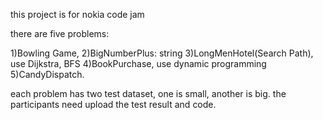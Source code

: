 this project is for nokia code jam 

there are five problems: 

1)Bowling Game, 
2)BigNumberPlus: string
3)LongMenHotel(Search Path), use Dijkstra, BFS
4)BookPurchase, use dynamic programming
5)CandyDispatch.

each problem has two test dataset, one is small, another is big.
the participants need upload the test result and code.

